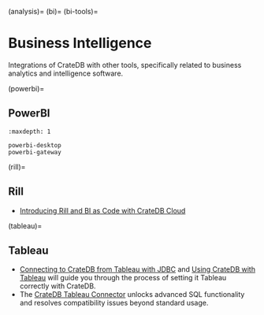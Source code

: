 (analysis)=
(bi)=
(bi-tools)=

# Business Intelligence

Integrations of CrateDB with other tools, specifically related to business
analytics and intelligence software.


(powerbi)=
## PowerBI

```{toctree}
:maxdepth: 1

powerbi-desktop
powerbi-gateway
```

(rill)=
## Rill

- [Introducing Rill and BI as Code with CrateDB Cloud]


(tableau)=
## Tableau

- [Connecting to CrateDB from Tableau with JDBC] and [Using CrateDB with Tableau]
  will guide you through the process of setting it Tableau correctly with CrateDB.
- The [CrateDB Tableau Connector] unlocks advanced SQL functionality and
  resolves compatibility issues beyond standard usage.


[Connecting to CrateDB from Tableau with JDBC]: https://cratedb.com/blog/connecting-to-cratedb-from-tableau-with-jdbc
[CrateDB Tableau Connector]: https://github.com/crate/cratedb-tableau-connector
[Introducing Rill and BI as Code with CrateDB Cloud]: https://community.cratedb.com/t/introducing-rill-and-bi-as-code-with-cratedb-cloud/1718
[Using CrateDB with Tableau]: https://community.cratedb.com/t/using-cratedb-with-tableau/1192
